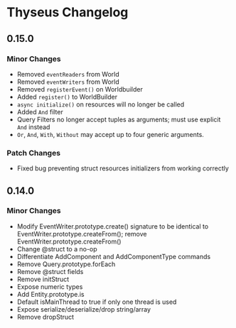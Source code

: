 # Thyseus Changelog

## 0.15.0

### Minor Changes

-   Removed `eventReaders` from World
-   Removed `eventWriters` from World
-   Removed `registerEvent()` on Worldbuilder
-   Added `register()` to WorldBuilder
-   `async initialize()` on resources will no longer be called
-   Added `And` filter
-   Query Filters no longer accept tuples as arguments; must use explicit `And`
    instead
-   `Or`, `And`, `With`, `Without` may accept up to four generic arguments.

### Patch Changes

-   Fixed bug preventing struct resources initializers from working correctly

## 0.14.0

### Minor Changes

-   Modify EventWriter.prototype.create() signature to be identical to
    EventWriter.prototype.createFrom(); remove
    EventWriter.prototype.createFrom()
-   Change @struct to a no-op
-   Differentiate AddComponent and AddComponentType commands
-   Remove Query.prototype.forEach
-   Remove @struct fields
-   Remove initStruct
-   Expose numeric types
-   Add Entity.prototype.is
-   Default isMainThread to true if only one thread is used
-   Expose serialize/deserialize/drop string/array
-   Remove dropStruct

